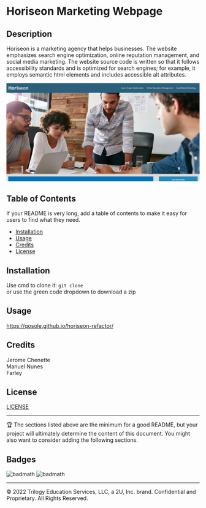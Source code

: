 # Horiseon Marketing Webpage

## Description 

Horiseon is a marketing agency that helps businesses. The website emphasizes search engine optimization, online reputation management, and social media marketing. The website source code is written so that it follows accessibility standards and is optimized for search engines; for example, it employs semantic html elements and includes accessible alt attributes.

![Website-preview](/assets/images/horiseon-snapshot.jpg?raw=true)

## Table of Contents

If your README is very long, add a table of contents to make it easy for users to find what they need.

* [Installation](#installation)
* [Usage](#usage)
* [Credits](#credits)
* [License](#license)


## Installation

Use cmd to clone it: ```git clone ```\
or use the green code dropdown to download a zip

## Usage

https://qosole.github.io/horiseon-refactor/

## Credits

Jerome Chenette\
Manuel Nunes\
Farley


## License

[LICENSE](/LICENSE)


---

🏆 The sections listed above are the minimum for a good README, but your project will ultimately determine the content of this document. You might also want to consider adding the following sections.

## Badges

![badmath](https://img.shields.io/badge/html-51.1%25-red)
![badmath](https://img.shields.io/badge/css-48.9%25-blue)

---

© 2022 Trilogy Education Services, LLC, a 2U, Inc. brand. Confidential and Proprietary. All Rights Reserved.